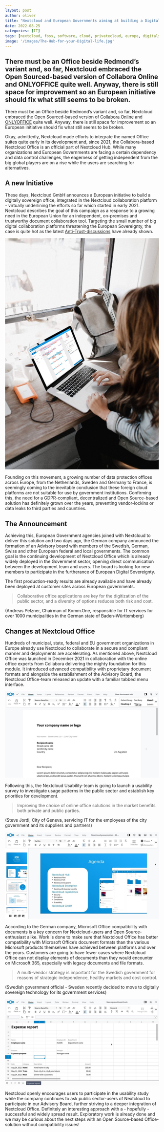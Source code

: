 ```yaml
---
layout: post
author: oliver
title: "Nextcloud and European Governments aiming at building a Digital Sovereign Office"
date: 2022-08-25
categories: [IT]
tags: [nextcloud, foss, software, cloud, privatecloud, europe, digitalsovereignty]     # TAG names should always be lowercase
image: '/images/The-Hub-for-your-Digital-life.jpg'
---
```


## There must be an Office beside Redmond’s variant and, so far, Nextcloud embraced the Open Sourced-based version of Collabora Online and ONLYOFFICE quite well. Anyway, there is still space for improvement so an European initiative should fix what still seems to be broken.

There must be an Office beside Redmond’s variant and, so far, Nextcloud embraced the Open Sourced-based version of [Collabora Online](https://pifferi.synology.me/how-to-implement-collabora-online-in-nextcloud-hub-22-using-docker/) and [ONLYOFFICE](https://pifferi.synology.me/how-to-implement-onlyoffice-in-nextcloud-hub-20-using-docker/) quite well. Anyway, there is still space for improvement so an European initiative should fix what still seems to be broken.

Okay, admittedly, Nextcloud made efforts to integrate the named Office suites quite early in its development and, since 2021, the Collabora-based Nextcloud Office is an official part of Nextcloud Hub. While many organizations and European Governments are facing a certain dependency and data control challenges, the eagerness of getting independent from the big global players are on a rise while the users are searching for alternatives.

A new Initiative
----------------

These days, Nextcloud GmbH announces a European initiative to build a digitally sovereign office, integrated in the Nextcloud collaboration platform - virtually underlining the efforts so far which started in early 2021. Nextcloud describes the goal of this campaign as a response to a growing need in the European Union for an independent, on-premises and trustworthy document collaboration tool. Targeting the small number of big digital collaboration platforms threatening the European Sovereignty, the case is quite hot as the latest [Anti-Trust-discussions](https://pifferi.synology.me/eu-tech-sector-files-antitrust-complaint-against-microsoft/) have already shown.

![](../images/Nextcloud-mail--calendar--working.jpg)

Founding on this movement, a growing number of data protection offices across Europe, from the Netherlands, Sweden and Germany to France, is seemingly coming to the inevitable conclusion that these foreign cloud platforms are not suitable for use by government institutions. Confirming this, the need for a GDPR-compliant, decentralized and Open Source-based solution has definitely grown over the years, preventing vendor-lockins or data leaks to third parties and countries.

The Announcement
----------------

Achieving this, European Government agencies joined with Nextcloud to deliver this solution and two days ago, the German company announced the formation of an Advisory board with members of the Swedish, German, Swiss and other European federal and local governments. The common goal is the continuing development of Nextcloud Office which is already widely deployed in the Government sector, opening direct communication between the development team and users. The board is looking for new members to participate in the furtherance of European Digital Sovereignty.

The first production-ready results are already available and have already been deployed at customer sites across European governments.

> Collaborative office applications are key for the digitization of the public sector, and a diversity of options reduces both risk and cost.

(Andreas Pelzner, Chairman of Komm.One, responsible for IT services for over 1000 municipalities in the German state of Baden-Württemberg)

Changes at Nextcloud Office
---------------------------

Hundreds of municipal, state, federal and EU government organizations in Europe already use Nextcloud to collaborate in a secure and compliant manner and deployments are accelerating. As mentioned above, Nextcloud Office was launched in December 2021 in collaboration with the online office experts from Collabora delivering the mighty foundation for this module. It introduced advanced compatibility with proprietary document formats and alongside the establishment of the Advisory Board, the Nextcloud Office-team released an update with a familiar tabbed menu interface.

![](../images/Nextcloud-writer.jpg)

Following this, the Nextcloud Usability-team is going to launch a usability survey to investigate usage patterns in the public sector and establish key priorities for development.

> Improving the choice of online office solutions in the market benefits both private and public parties.

(Steve Jordi, City of Geneva, servicing IT for the employees of the city government and its suppliers and partners)

![](../images/Nextcloud-presentation.jpg)

According to the German company, Microsoft Office compatibility with documents is a key concern for Nextcloud-users and Open Source-enthusiast alike. Work is done to make sure that Nextcloud Office has better compatibility with Microsoft Office’s document formats than the various Microsoft products themselves have achieved between platforms and over the years. Customers are going to have fewer cases where Nextcloud Office can not display elements of documents than they would encounter on Microsoft 365, especially with legacy documents and file formats.

> A multi-vendor strategy is important for the Swedish government for reasons of strategic independence, healthy markets and cost control.

(Swedish government official - Sweden recently decided to move to digitally sovereign technology for its government services)

![](../images/Nextcloud-spreadsheet.jpg)

Nextcloud openly encourages users to participate in the usability study while the company continues to ask public sector-users of Nextcloud to participate in our Advisory Board, further striving to a deeper integration of Nextcloud Office. Definitely an interesting approach with a - hopefully - successful and widely spread result. Exploratory work is already done and we may be curious about the next steps with an Open Source-based Office-solution without compatibility issues!
